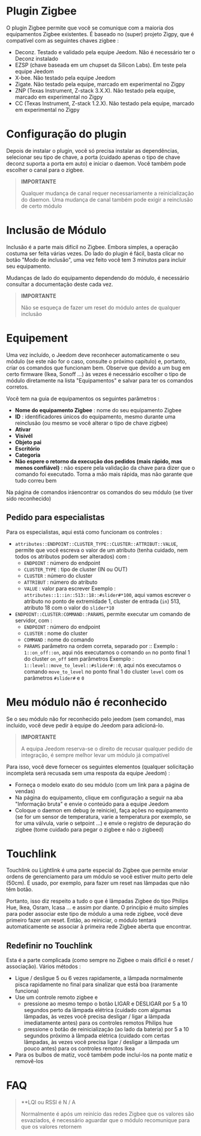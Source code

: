 # Plugin Zigbee

O plugin Zigbee permite que você se comunique com a maioria dos equipamentos Zigbee existentes. É baseado no (super) projeto Zigpy, que é compatível com as seguintes chaves zigbee :

- Deconz. Testado e validado pela equipe Jeedom. Não é necessário ter o Deconz instalado
- EZSP (chave baseada em um chupset da Silicon Labs). Em teste pela equipe Jeedom
- X-bee. Não testado pela equipe Jeedom
- Zigate. Não testado pela equipe, marcado em experimental no Zigpy
- ZNP (Texas Instrument, Z-stack 3.X.X). Não testado pela equipe, marcado em experimental no Zigpy
- CC (Texas Instrument, Z-stack 1.2.X). Não testado pela equipe, marcado em experimental no Zigpy

# Configuração do plugin

Depois de instalar o plugin, você só precisa instalar as dependências, selecionar seu tipo de chave, a porta (cuidado apenas o tipo de chave deconz suporta a porta em auto) e iniciar o daemon. Você também pode escolher o canal para o zigbee.

>**IMPORTANTE**
>
>Qualquer mudança de canal requer necessariamente a reinicialização do daemon. Uma mudança de canal também pode exigir a reinclusão de certo módulo


# Inclusão de Módulo

Inclusão é a parte mais difícil no Zigbee. Embora simples, a operação costuma ser feita várias vezes. Do lado do plugin é fácil, basta clicar no botão "Modo de inclusão", uma vez feito você tem 3 minutos para incluir seu equipamento.

Mudanças de lado do equipamento dependendo do módulo, é necessário consultar a documentação deste cada vez.

>**IMPORTANTE**
>
>Não se esqueça de fazer um reset do módulo antes de qualquer inclusão

# Equipement

Uma vez incluído, o Jeedom deve reconhecer automaticamente o seu módulo (se este não for o caso, consulte o próximo capítulo) e, portanto, criar os comandos que funcionam bem. Observe que devido a um bug em certo firmware (Ikea, Sonoff ...) às vezes é necessário escolher o tipo de módulo diretamente na lista "Equipamentos" e salvar para ter os comandos corretos.

Você tem na guia de equipamentos os seguintes parâmetros :

- **Nome do equipamento Zigbee** : nome do seu equipamento Zigbee
- **ID** : identificadores únicos do equipamento, mesmo durante uma reinclusão (ou mesmo se você alterar o tipo de chave zigbee)
- **Ativar**
- **Visivél**
- **Objeto pai**
- **Escritório**
- **Categoria**
- **Não espere o retorno da execução dos pedidos (mais rápido, mas menos confiável)** : não espere pela validação da chave para dizer que o comando foi executado. Torna a mão mais rápida, mas não garante que tudo correu bem

Na página de comandos iráencontrar os comandos do seu módulo (se tiver sido reconhecido)

## Pedido para especialistas

Para os especialistas, aqui está como funcionam os controles :

- ``attributes::ENDPOINT::CLUSTER_TYPE::CLUSTER::ATTRIBUT::VALUE``, permite que você escreva o valor de um atributo (tenha cuidado, nem todos os atributos podem ser alterados) com :
  - ``ENDPOINT`` : número do endpoint
  - ``CLUSTER_TYPE`` : tipo de cluster (IN ou OUT)
  - ``CLUSTER`` : número do cluster
  - ``ATTRIBUT`` : número do atributo
  - ``VALUE`` : valor para escrever
Exemplo : ``attributes::1::in::513::18::#slider#*100``, aqui vamos escrever o atributo no ponto de extremidade 1, cluster de entrada (``in``) 513, atributo 18 com o valor do ``slider*10``
- ``ENDPOINT::CLUSTER:COMMAND::PARAMS``, permite executar um comando de servidor, com :
  - ``ENDPOINT`` : número do endpoint
  - ``CLUSTER`` : nome do cluster
  - ``COMMAND`` : nome do comando
  - ``PARAMS`` parâmetro na ordem correta, separado por ::
Exemplo : ``1::on_off::on``, aqui nós executamos o comando ``on`` no ponto final 1 do cluster ``on_off`` sem parâmetros
Exemplo : ``1::level::move_to_level::#slider#::0``, aqui nós executamos o comando ``move_to_level`` no ponto final 1 do cluster ``level`` com os parâmetros ``#slider#`` e ``0``

# Meu módulo não é reconhecido

Se o seu módulo não for reconhecido pelo jeedom (sem comando), mas incluído, você deve pedir à equipe do Jeedom para adicioná-lo.

>**IMPORTANTE**
>
>A equipa Jeedom reserva-se o direito de recusar qualquer pedido de integração, é sempre melhor levar um módulo já compatível

Para isso, você deve fornecer os seguintes elementos (qualquer solicitação incompleta será recusada sem uma resposta da equipe Jeedom) :

- Forneça o modelo exato do seu módulo (com um link para a página de vendas)
- Na página do equipamento, clique em configuração a seguir na aba "Informação bruta" e envie o conteúdo para a equipe Jeedom
- Coloque o daemon em debug (e reinicie), faça ações no equipamento (se for um sensor de temperatura, varie a temperatura por exemplo, se for uma válvula, varie o setpoint ...) e envie o registro de depuração do zigbee (tome cuidado para pegar o zigbee e não o zigbeed)

# Touchlink

Touchlink ou Lightlink é uma parte especial do Zigbee que permite enviar ordens de gerenciamento para um módulo se você estiver muito perto dele (50cm). É usado, por exemplo, para fazer um reset nas lâmpadas que não têm botão.

Portanto, isso diz respeito a tudo o que é lâmpadas Zigbee do tipo Philips Hue, Ikea, Osram, Icasa ... e assim por diante. O princípio é muito simples para poder associar este tipo de módulo a uma rede zigbee, você deve primeiro fazer um reset. Então, ao reiniciar, o módulo tentará automaticamente se associar à primeira rede Zigbee aberta que encontrar.

## Redefinir no Touchlink

Esta é a parte complicada (como sempre no Zigbee o mais difícil é o reset / associação). Vários métodos :

- Ligue / desligue 5 ou 6 vezes rapidamente, a lâmpada normalmente pisca rapidamente no final para sinalizar que está boa (raramente funciona)
- Use um controle remoto zigbee e
  - pressione ao mesmo tempo o botão LIGAR e DESLIGAR por 5 a 10 segundos perto da lâmpada elétrica (cuidado com algumas lâmpadas, às vezes você precisa desligar / ligar a lâmpada imediatamente antes) para os controles remotos Philips hue
  - pressione o botão de reinicialização (ao lado da bateria) por 5 a 10 segundos próximo à lâmpada elétrica (cuidado com certas lâmpadas, às vezes você precisa ligar / desligar a lâmpada um pouco antes) para os controles remotos Ikea
- Para os bulbos de matiz, você também pode incluí-los na ponte matiz e removê-los

# FAQ

>**LQI ou RSSI é N / A
>
>Normalmente é após um reinício das redes Zigbee que os valores são esvaziados, é necessário aguardar que o módulo recomunique para que os valores retornem

